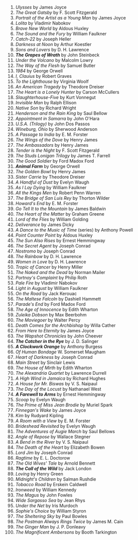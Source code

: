 1. _Ulysses_ by James Joyce
2. _The Great Gatsby_ by F. Scott Fitzgerald
3. _Portrait of the Artist as a Young Man_ by James Joyce
4. _Lolita_ by Vladimir Nabokov
5. _Brave New World_ by Aldous Huxley
6. _The Sound and the Fury_ by William Faulkner
7. _Catch-22_ by Joseph Heller
8. _Darkness at Noon_ by Arthur Koestler
9. _Sons and Lovers_ by D. H. Lawrence
10. **_The Grapes of Wrath_** by John Steinbeck
11. _Under the Volcano_ by Malcolm Lowry
12. _The Way of the Flesh_ by Samuel Butler
13. _1984_ by George Orwell
14. _I, Clauius_ by Robert Graves
15. _To the Lighthouse_ by Virginia Woolf
16. _An American Tragedy_ by Theodore Dreiser
17. _The Heart is a Lonely Hunter_ by Carson McCullers
18. _Slaughterhouse-Five_ by Kurt Vonnegut
19. _Invisible Man_ by Ralph Ellison
20. _Native Son_ by Richard Wright
21. _Henderson and the Rain King_ by Saul Bellow
22. _Appointment in Samarra_ by John O'Hara
23. _U.S.A. (Trilogy)_ by John Dos Passos
24. _Wineburg, Ohio_ by Sherwood Anderson
25. _A Passage to India_ by E. M. Forster
26. _The Wings of the Dove_ by Henry James
27. _The Ambassadors_ by Henry James
28. _Tender is the Night_ by F. Scott Fitzgerald
29. _The Studs Lonigan Trilogy_ by James T. Farrell
30. _The Good Soldier_ by Ford Madox Ford
31. **_Animal Farm_** by George Orwell
32. _The Golden Bowl_ by Henry James
33. _Sister Carrie_ by Theodore Dreiser
34. _A Handful of Dust_ by Evelyn Waugh
35. _As I Lay Dying_ by William Faulkner
36. _All the Kings Men_ by Robert Penn Warren
37. _The Bridge of San Luis Rey_ by Thorton Wilder
38. _Howard's End_ by E. M. Forster
39. _Go Tell It to the Mountain_ by James Baldwin
40. _The Heart of the Matter_ by Graham Greene
41. _Lord of the Flies_ by William Golding
42. _Deliverance_ by James Dicky
43. _A Dance to the Music of Time_ (series) by Anthony Powell
44. _Point Counter Point_ by Aldous Huxley
45. _The Sun Also Rises_ by Ernest Hemmingway
46. _The Secret Agent_ by Joseph Conrad
47. _Nostromo_ by Joseph Conrad
48. _The Rainbow_ by D. H. Lawrence
49. _Women in Love_ by D. H. Lawrence
50. _Tropic of Cancer_ by Henry Miller
51. _The Naked and the Dead_ by Norman Mailer
52. _Portnoy's Complaint_ by Philip Roth
53. _Pale Fire_ by Vladimir Nabokov
54. _Light in August_ by William Faulkner
55. _On the Road_ by Jack Kerouac
56. _The Maltese Falcoln_ by Dashiell Hammett
57. _Parade's End_ by Ford Madox Ford
58. _The Age of Innocence_ by Edith Wharton
59. _Zuleika Dobson_ by Max Beerbohm
60. _The Moviegoer_ by Walter Percy
61. _Death Comes for the Archbishop_ by Willa Cather
62. _From Here to Eternity_ by James Joyce
63. _The Wapshot Chronicles_ by John Cheever
64. **_The Catcher in the Rye_** by J. D. Salinger
65. **_A Clockwork Orange_** by Anthony Burgess
66. _Of Human Bondage_ W. Somerset Maugham
67. _Heart of Darkness_ by Joseph Conrad
68. _Main Street_ by Sinclair Lewis
69. _The House of Mirth_ by Edith Wharton
70. _The Alexandria Quartet_ by Lawrence Durrell
71. _A High Wind in Jamaica_ by Richard Hughes
72. _A House for Mr. Biswas_ by V. S. Naipaul
73. _The Day of the Locust_ by Nathanael West
74. **_A Farewell to Arms_** by Ernest Hemmingway
75. _Scoop_ by Evelyn Waugh
76. _The Prime of Miss Jean Brodie_ by Muriel Spark
77. _Finnegan's Wake_ by James Joyce
78. _Kim_ by Rudyard Kipling
79. _A Room with a View_ by E. M. Forster
80. _Brideshead Revisited_ by Evelyn Waugh
81. _The Adventures of Augie March_ by Saul Bellows
82. _Angle of Repose_ by Wallace Stegner
83. _A Bend in the River_ by V. S. Naipaul
84. _The Death of the Heart_ by Elizabeth Bowen
85. _Lord Jim_ by Joseph Conrad
86. _Ragtime_ by E. L. Doctorow
87. _The Old Wives' Tale_ by Arnold Bennett
88. **_The Call of the Wild_** by Jack London
89. _Loving_ by Henry Green
90. _Midnight's Children_ by Salman Rushdie
91. _Tobacco Road_ by Erskein Caldwell
92. _Ironweed_ by William Kennedy
93. _The Magus_ by John Fowles
94. _Wide Sargasso Sea_ by Jean Rhys
95. _Under the Net_ by Iris Murdoch
96. _Sophie's Choice_ by William Styron
97. _The Sheltering Sky_ by Paul Bowles
98. _The Postman Always Rings Twice_ by James M. Cain
99. _The Ginger Man_ by J. P. Donleavy
100. _The Magnificent Ambersons_ by Booth Tarkington

